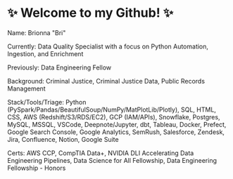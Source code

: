 # ✨ Welcome to my Github! ✨

Name: Brionna "Bri"

Currently: Data Quality Specialist with a focus on Python Automation, Ingestion, and Enrichment

Previously: Data Engineering Fellow

Background: Criminal Justice, Criminal Justice Data, Public Records Management

Stack/Tools/Triage: Python (PySpark/Pandas/BeautifulSoup/NumPy/MatPlotLib/Plotly), SQL, HTML, CSS, AWS (Redshift/S3/RDS/EC2), GCP (IAM/APIs), Snowflake, Postgres, MySQL, MSSQL, VSCode, Deepnote/Jupyter, dbt, Tableau, Docker, Prefect, Google Search Console, Google Analytics, SemRush, Salesforce, Zendesk, Jira, Confluence, Notion, Google Suite

Certs: AWS CCP, CompTIA Data+, NVIDIA DLI Accelerating Data Engineering Pipelines, Data Science for All Fellowship, Data Engineering Fellowship - Honors

<!---
brianalytics/brianalytics is a ✨ special ✨ repository because its `README.md` (this file) appears on your GitHub profile.
You can click the Preview link to take a look at your changes.
--->
